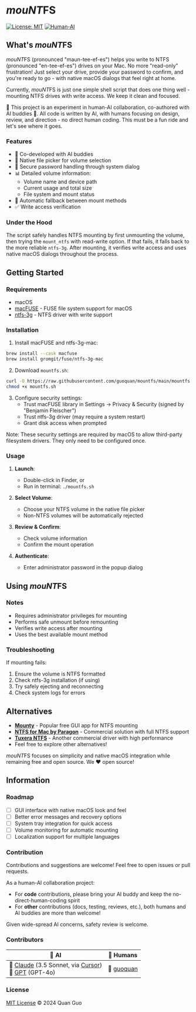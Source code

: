 # *mouNT*FS

[![License: MIT](https://img.shields.io/badge/License-MIT-yellow.svg)](https://opensource.org/licenses/MIT)
[![Human-AI](https://img.shields.io/badge/Built--with-AI-blue)](#contributors)

## What's *mouNT*FS

*mouNT*FS (pronounced "maun-tee-ef-es") helps you write to NTFS (pronounced "en-tee-ef-es") drives on your Mac. No more "read-only" frustration! Just select your drive, provide your password to confirm, and you're ready to go - with native macOS dialogs that feel right at home.

Currently, *mouNT*FS is just one simple shell script that does one thing well - mounting NTFS drives with write access. We keep it clean and focused.

🤝 This project is an experiment in human-AI collaboration, co-authored with AI buddies 🤖. All code is written by AI, with humans focusing on design, review, and direction - no direct human coding. This must be a fun ride and let's see where it goes.

### Features

- 🤖 Co-developed with AI buddies
- 📁 Native file picker for volume selection
- 🔐 Secure password handling through system dialog
- 📊 Detailed volume information:
  - Volume name and device path
  - Current usage and total size
  - File system and mount status
- 🔄 Automatic fallback between mount methods
- ✅ Write access verification

### Under the Hood

The script safely handles NTFS mounting by first unmounting the volume, then trying the `mount_ntfs` with read-write option. If that fails, it falls back to the more reliable `ntfs-3g`. After mounting, it verifies write access and uses native macOS dialogs throughout the process.

## Getting Started

### Requirements

- macOS
- [macFUSE](https://osxfuse.github.io) - FUSE file system support for macOS
- [ntfs-3g](https://github.com/tuxera/ntfs-3g) - NTFS driver with write support

### Installation

1. Install macFUSE and ntfs-3g-mac:

```bash
brew install --cask macfuse
brew install gromgit/fuse/ntfs-3g-mac
```

2. Download `mountfs.sh`:

```bash
curl -O https://raw.githubusercontent.com/guoquan/mountfs/main/mountfs.sh
chmod +x mountfs.sh
```

3. Configure security settings:
   - Trust macFUSE library in Settings → Privacy & Security (signed by "Benjamin Fleischer")
   - Trust ntfs-3g driver (may require a system restart)
   - Grant disk access when prompted

Note: These security settings are required by macOS to allow third-party filesystem drivers. They only need to be configured once.

### Usage

1. **Launch**:
   - Double-click in Finder, or
   - Run in terminal: `./mountfs.sh`

2. **Select Volume**:
   - Choose your NTFS volume in the native file picker
   - Non-NTFS volumes will be automatically rejected

3. **Review & Confirm**:
   - Check volume information
   - Confirm the mount operation

4. **Authenticate**:
   - Enter administrator password in the popup dialog

## Using *mouNT*FS

### Notes

- Requires administrator privileges for mounting
- Performs safe unmount before remounting
- Verifies write access after mounting
- Uses the best available mount method

### Troubleshooting

If mounting fails:

1. Ensure the volume is NTFS formatted
2. Check ntfs-3g installation (if using)
3. Try safely ejecting and reconnecting
4. Check system logs for errors

## Alternatives

- **[Mounty](https://mounty.app/)** - Popular free GUI app for NTFS mounting
- **[NTFS for Mac by Paragon](https://www.paragon-software.com/home/ntfs-mac/)** - Commercial solution with full NTFS support
- **[Tuxera NTFS](https://www.tuxera.com/products/tuxera-ntfs-for-mac/)** - Another commercial driver with high performance
- Feel free to explore other alternatives!

*mouNT*FS focuses on simplicity and native macOS integration while remaining free and open source. We ❤️ open source!

## Information

### Roadmap

- [ ] GUI interface with native macOS look and feel
- [ ] Better error messages and recovery options
- [ ] System tray integration for quick access
- [ ] Volume monitoring for automatic mounting
- [ ] Localization support for multiple languages

### Contribution

Contributions and suggestions are welcome! Feel free to open issues or pull requests.

As a human-AI collaboration project:

- For **code** contributions, please bring your AI buddy and keep the no-direct-human-coding spirit
- For **other** contributions (docs, testing, reviews, etc.), both humans and AI buddies are more than welcome!

Given wide-spread AI concerns, safety review is welcome.

### Contributors

| 🤖 AI | 👤 Humans |
|-------|-----------|
| 💫 [Claude](https://anthropic.com/claude) (3.5 Sonnet, via [Cursor](https://cursor.sh))<br> 🧠 [GPT](https://openai.com/index/gpt-4/) (GPT-4o) | 🐰 [guoquan](https://guoquan.net) |

### License

[MIT License](LICENSE) © 2024 Quan Guo
